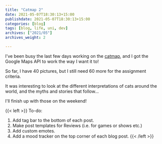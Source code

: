 ```yaml
---
title: "Catmap 2"
date: 2021-05-07T18:30:13+15:00
publishdate: 2021-05-07T18:30:13+15:00
categories: [blog]
tags: [blog, life, uni, dev]
archives: ["2021/05"]
archives_weight: 2

---
```


I've been busy the last few days working on the [catmap](/projects/catmap), and I got the Google Maps API to work the way I want it to!  

So far, I have 40 pictures, but I still need 60 more for the assignment criteria.  

It was interesting to look at the different interpretations of cats around the world, and the myths and stories that follow... 

I'll finish up with those on the weekend!

{{< left >}}
To-do: <br>
1. Add tag bar to the bottom of each post. <br>
2. Make post templates for Reviews (i.e. for games or shows etc.) <br>
3. Add custom emotes. <br>
4. Add a mood tracker on the top corner of each blog post.
{{< /left >}}
